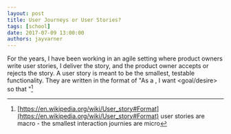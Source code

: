 ```yaml
---
layout: post
title: User Journeys or User Stories?
tags: [school]
date: 2017-07-09 13:00:00
authors: jayvarner
---
```

For the years, I have been working in an agile setting where product owners write user stories, I deliver the story, and the product owner accepts or rejects the story. A user story is meant to be the smallest, testable functionality. They are written in the format of "As a <role>, I want <goal/desire> so that <benefit>"[^userstory]

[^userstory]:[https://en.wikipedia.org/wiki/User_story#Format](https://en.wikipedia.org/wiki/User_story#Format)
user stories are macro -  the smallest interaction
journies are micro
